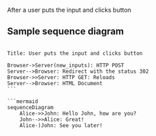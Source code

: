 After a user puts the input and clicks button 

## Sample sequence diagram
``````mermaid

Title: User puts the input and clicks button 

Browser->Server(new_inputs): HTTP POST
Server-->Browser: Redirect with the status 302
Browser->>Server: HTTP GET: Reloads
Server-->Browser: HTML Document
```

```mermaid
sequenceDiagram
    Alice->>John: Hello John, how are you?
    John-->>Alice: Great!
    Alice-)John: See you later!
